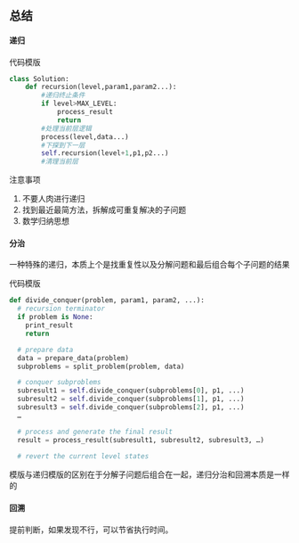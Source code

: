 ## 总结

#### 递归

代码模版

```python
class Solution:
    def recursion(level,param1,param2...):
        #递归终止条件
        if level>MAX_LEVEL:
        	process_result
        	return
        #处理当前层逻辑
        process(level,data...)
        #下探到下一层
        self.recursion(level+1,p1,p2...)
        #清理当前层
```

注意事项

1. 不要人肉进行递归
2. 找到最近最简方法，拆解成可重复解决的子问题
3. 数学归纳思想



#### 分治

一种特殊的递归，本质上个是找重复性以及分解问题和最后组合每个子问题的结果

代码模版

```python
def divide_conquer(problem, param1, param2, ...): 
  # recursion terminator 
  if problem is None: 
	print_result 
	return 

  # prepare data 
  data = prepare_data(problem) 
  subproblems = split_problem(problem, data) 

  # conquer subproblems 
  subresult1 = self.divide_conquer(subproblems[0], p1, ...) 
  subresult2 = self.divide_conquer(subproblems[1], p1, ...) 
  subresult3 = self.divide_conquer(subproblems[2], p1, ...) 
  …

  # process and generate the final result 
  result = process_result(subresult1, subresult2, subresult3, …)
	
  # revert the current level states
```

模版与递归模版的区别在于分解子问题后组合在一起，递归分治和回溯本质是一样的



#### 回溯

提前判断，如果发现不行，可以节省执行时间。
